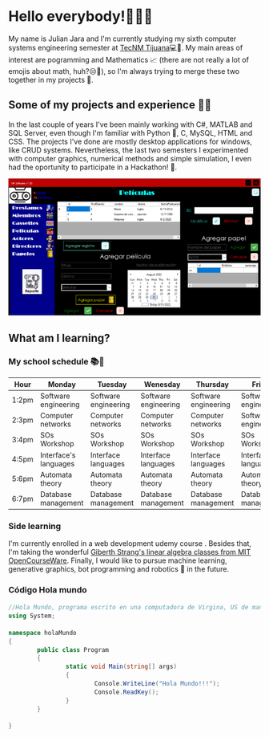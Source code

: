 # Hello everybody!👋👋✨

My name is Julian Jara and I'm currently studying my sixth computer systems engineering semester at [TecNM Tijuana](https://www.tijuana.tecnm.mx/)💻👀. My main areas of interest are pogramming and Mathematics 📈 (there are not really a lot of emojis about math, huh?😒😤), so I'm always trying to merge these two together in my projects 🙌.

## Some of my projects and experience 🐱‍💻
In the last couple of years I've been mainly working with C#, MATLAB and SQL Server, even though I'm familiar with Python 🐍, C, MySQL, HTML and CSS. The projects I've done are mostly desktop applications for windows, like CRUD systems. Nevertheless, the last two semesters I experimented with computer graphics, numerical methods and simple simulation, I even had the oportunity to participate in a Hackathon! 🎉.   

<p align="center">
  <img src="VMS.png">
</p>

## What am I learning?

### My school schedule 📚📓
|    Hour    |         Monday        |       Tuesday        |       Wenesday       |       Thursday       |        Friday        |
|------------|-----------------------|----------------------|----------------------|----------------------|----------------------|
|    1:2pm   | Software engineering  | Software engineering | Software engineering | Software engineering | Software engineering |
|    2:3pm   | Computer networks     | Computer networks    | Computer networks    | Computer networks    | Software engineering |
|    3:4pm   | SOs Workshop          | SOs Workshop         | SOs Workshop         | SOs Workshop         | SOs Workshop         |
|    4:5pm   | Interface's languages | Interface languages  | Interface languages  | Interface languages  | Interface languages  |
|    5:6pm   | Automata theory       | Automata theory      | Automata theory      | Automata theory      | Automata theory      |
|    6:7pm   | Database management   | Database management  | Database management  | Database management  | Database management  |

### Side learning
I'm currently enrolled in a web development udemy course . Besides that, I'm taking the wonderful [Giberth Strang's linear algebra classes from MIT OpenCourseWare](https://www.youtube.com/watch?v=ZK3O402wf1c&list=PL49CF3715CB9EF31D&index=1).
Finally, I would like to pursue machine learning, generative graphics, bot programming and robotics 🤖 in the future.

### Código Hola mundo
```C#
//Hola Mundo, programa escrito en una computadora de Virgina, US de manera remota desde Tijuana, BC México
using System;

namespace holaMundo
{
        public class Program
        {
                static void Main(string[] args)
                {
                        Console.WriteLine("Hola Mundo!!!");
                        Console.ReadKey();
                }
        }

}
```

